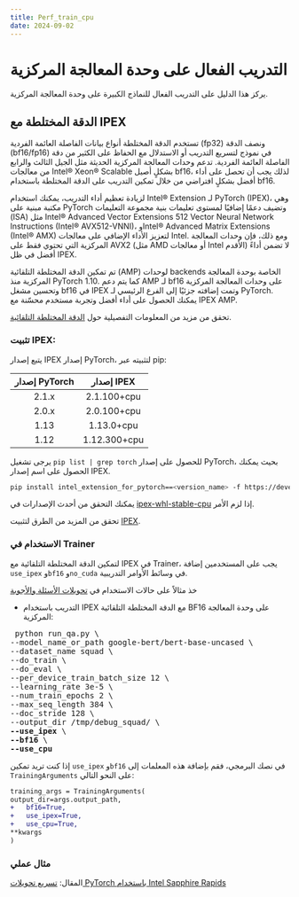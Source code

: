 ```yaml
---
title: Perf_train_cpu
date: 2024-09-02
---
```


# التدريب الفعال على وحدة المعالجة المركزية

يركز هذا الدليل على التدريب الفعال للنماذج الكبيرة على وحدة المعالجة المركزية.

## الدقة المختلطة مع IPEX

تستخدم الدقة المختلطة أنواع بيانات الفاصلة العائمة الفردية (fp32) ونصف الدقة (bf16/fp16) في نموذج لتسريع التدريب أو الاستدلال مع الحفاظ على الكثير من دقة الفاصلة العائمة الفردية. تدعم وحدات المعالجة المركزية الحديثة مثل الجيل الثالث والرابع من معالجات Intel® Xeon® Scalable بشكلٍ أصيل bf16، لذلك يجب أن تحصل على أداء أفضل بشكلٍ افتراضي من خلال تمكين التدريب على الدقة المختلطة باستخدام bf16.

لزيادة تعظيم أداء التدريب، يمكنك استخدام Intel® Extension لـ PyTorch (IPEX)، وهي مكتبة مبنية على PyTorch وتضيف دعمًا إضافيًا لمستوى تعليمات بنية مجموعة التعليمات (ISA) مثل Intel® Advanced Vector Extensions 512 Vector Neural Network Instructions (Intel® AVX512-VNNI)، وIntel® Advanced Matrix Extensions (Intel® AMX) لتعزيز الأداء الإضافي على معالجات Intel. ومع ذلك، فإن وحدات المعالجة المركزية التي تحتوي فقط على AVX2 (مثل AMD أو معالجات Intel الأقدم) لا تضمن أداءً أفضل في ظل IPEX.

تم تمكين الدقة المختلطة التلقائية (AMP) لوحدات backends الخاصة بوحدة المعالجة المركزية منذ PyTorch 1.10. كما يتم دعم AMP لـ bf16 على وحدات المعالجة المركزية وتحسين مشغل bf16 في IPEX وتمت إضافته جزئيًا إلى الفرع الرئيسي لـ PyTorch. يمكنك الحصول على أداء أفضل وتجربة مستخدم محسّنة مع IPEX AMP.

تحقق من مزيد من المعلومات التفصيلية حول [الدقة المختلطة التلقائية](https://intel.github.io/intel-extension-for-pytorch/cpu/latest/tutorials/features/amp.html).

### تثبيت IPEX:

يتبع إصدار IPEX إصدار PyTorch، لتثبيته عبر pip:

| إصدار PyTorch | إصدار IPEX |
| :---------------: | :----------: |
| 2.1.x | 2.1.100+cpu |
| 2.0.x | 2.0.100+cpu |
| 1.13 | 1.13.0+cpu |
| 1.12 | 1.12.300+cpu |

يرجى تشغيل `pip list | grep torch` للحصول على إصدار PyTorch، بحيث يمكنك الحصول على اسم إصدار IPEX.

```bash
pip install intel_extension_for_pytorch==<version_name> -f https://developer.intel.com/ipex-whl-stable-cpu
```

يمكنك التحقق من أحدث الإصدارات في [ipex-whl-stable-cpu](https://developer.intel.com/ipex-whl-stable-cpu) إذا لزم الأمر.

تحقق من المزيد من الطرق لتثبيت [IPEX](https://intel.github.io/intel-extension-for-pytorch/cpu/latest/tutorials/installation.html).

### الاستخدام في Trainer

لتمكين الدقة المختلطة التلقائية مع IPEX في Trainer، يجب على المستخدمين إضافة `use_ipex` و`bf16` و`no_cuda` في وسائط الأوامر التدريبية.

خذ مثالاً على حالات الاستخدام في [تحويلات الأسئلة والأجوبة](https://github.com/huggingface/transformers/tree/main/examples/pytorch/question-answering)

- التدريب باستخدام IPEX مع الدقة المختلطة التلقائية BF16 على وحدة المعالجة المركزية:

<pre> python run_qa.py \
--model_name_or_path google-bert/bert-base-uncased \
--dataset_name squad \
--do_train \
--do_eval \
--per_device_train_batch_size 12 \
--learning_rate 3e-5 \
--num_train_epochs 2 \
--max_seq_length 384 \
--doc_stride 128 \
--output_dir /tmp/debug_squad/ \
<b>--use_ipex</b> \
<b>--bf16</b> \
<b>--use_cpu</b></pre>

إذا كنت تريد تمكين `use_ipex` و`bf16` في نصك البرمجي، فقم بإضافة هذه المعلمات إلى `TrainingArguments` على النحو التالي:

```diff
training_args = TrainingArguments(
output_dir=args.output_path,
+   bf16=True,
+   use_ipex=True,
+   use_cpu=True,
**kwargs
)
```

### مثال عملي

المقال: [تسريع تحويلات PyTorch باستخدام Intel Sapphire Rapids](https://huggingface.co/blog/intel-sapphire-rapids)